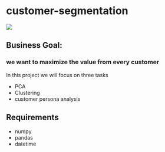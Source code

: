 # customer-segmentation
![](https://mswebappcdn.azureedge.net/episerverprod/580561b7653c477ebd7909a6c9465a72/435513bac8ab490dbfab4ac14a61e26b.png)
## Business Goal:
### we want to maximize the value from every customer
In this project we will focus on three tasks
- PCA
- Clustering
- customer persona analysis

## Requirements
- numpy
- pandas
- datetime
